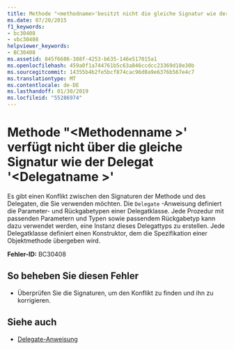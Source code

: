 ```yaml
---
title: Methode "<methodname>'besitzt nicht die gleiche Signatur wie der Delegat'<delegatename>"
ms.date: 07/20/2015
f1_keywords:
- bc30408
- vbc30408
helpviewer_keywords:
- BC30408
ms.assetid: 845f6686-388f-4253-b635-146e517015a1
ms.openlocfilehash: 459a0f1a744761b5c63a846ccdcc23369d18e30b
ms.sourcegitcommit: 14355b4b2fe5bcf874cac96d0a9e6376b567e4c7
ms.translationtype: MT
ms.contentlocale: de-DE
ms.lasthandoff: 01/30/2019
ms.locfileid: "55286974"
---
```

# <a name="method-methodname-does-not-have-the-same-signature-as-delegate-delegatename"></a>Methode "\<Methodenname >' verfügt nicht über die gleiche Signatur wie der Delegat '\<Delegatname >'
Es gibt einen Konflikt zwischen den Signaturen der Methode und des Delegaten, die Sie verwenden möchten. Die `Delegate` -Anweisung definiert die Parameter- und Rückgabetypen einer Delegatklasse. Jede Prozedur mit passenden Parametern und Typen sowie passendem Rückgabetyp kann dazu verwendet werden, eine Instanz dieses Delegattyps zu erstellen. Jede Delegatklasse definiert einen Konstruktor, dem die Spezifikation einer Objektmethode übergeben wird.  
  
 **Fehler-ID:** BC30408  
  
## <a name="to-correct-this-error"></a>So beheben Sie diesen Fehler  
  
-   Überprüfen Sie die Signaturen, um den Konflikt zu finden und ihn zu korrigieren.  
  
## <a name="see-also"></a>Siehe auch
- [Delegate-Anweisung](../../visual-basic/language-reference/statements/delegate-statement.md)

